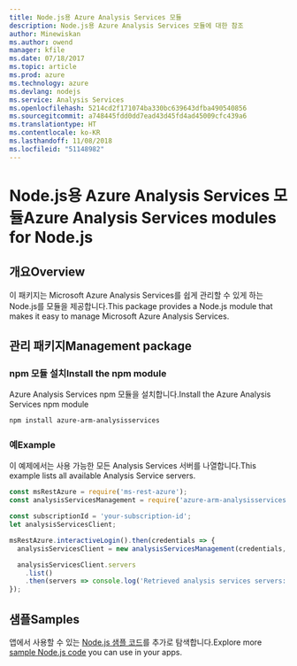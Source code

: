 ```yaml
---
title: Node.js용 Azure Analysis Services 모듈
description: Node.js용 Azure Analysis Services 모듈에 대한 참조
author: Minewiskan
ms.author: owend
manager: kfile
ms.date: 07/18/2017
ms.topic: article
ms.prod: azure
ms.technology: azure
ms.devlang: nodejs
ms.service: Analysis Services
ms.openlocfilehash: 5214cd2f171074ba330bc639643dfba490540856
ms.sourcegitcommit: a748445fdd0dd7ead43d45fd4ad45009cfc439a6
ms.translationtype: HT
ms.contentlocale: ko-KR
ms.lasthandoff: 11/08/2018
ms.locfileid: "51148982"
---
```

# <a name="azure-analysis-services-modules-for-nodejs"></a><span data-ttu-id="43664-103">Node.js용 Azure Analysis Services 모듈</span><span class="sxs-lookup"><span data-stu-id="43664-103">Azure Analysis Services modules for Node.js</span></span>

## <a name="overview"></a><span data-ttu-id="43664-104">개요</span><span class="sxs-lookup"><span data-stu-id="43664-104">Overview</span></span>
<span data-ttu-id="43664-105">이 패키지는 Microsoft Azure Analysis Services를 쉽게 관리할 수 있게 하는 Node.js를 모듈을 제공합니다.</span><span class="sxs-lookup"><span data-stu-id="43664-105">This package provides a Node.js module that makes it easy to manage Microsoft Azure Analysis Services.</span></span>

## <a name="management-package"></a><span data-ttu-id="43664-106">관리 패키지</span><span class="sxs-lookup"><span data-stu-id="43664-106">Management package</span></span>

### <a name="install-the-npm-module"></a><span data-ttu-id="43664-107">npm 모듈 설치</span><span class="sxs-lookup"><span data-stu-id="43664-107">Install the npm module</span></span>

<span data-ttu-id="43664-108">Azure Analysis Services npm 모듈을 설치합니다.</span><span class="sxs-lookup"><span data-stu-id="43664-108">Install the Azure Analysis Services npm module</span></span>

```bash
npm install azure-arm-analysisservices
```

### <a name="example"></a><span data-ttu-id="43664-109">예</span><span class="sxs-lookup"><span data-stu-id="43664-109">Example</span></span>

<span data-ttu-id="43664-110">이 예제에서는 사용 가능한 모든 Analysis Services 서버를 나열합니다.</span><span class="sxs-lookup"><span data-stu-id="43664-110">This example lists all available Analysis Service servers.</span></span>

```javascript
const msRestAzure = require('ms-rest-azure');
const analysisServicesManagement = require('azure-arm-analysisservices');

const subscriptionId = 'your-subscription-id';
let analysisServicesClient;

msRestAzure.interactiveLogin().then(credentials => {
  analysisServicesClient = new analysisServicesManagement(credentials, subscriptionId);

  analysisServicesClient.servers
    .list()
    .then(servers => console.log('Retrieved analysis services servers: ', servers));
});
```

## <a name="samples"></a><span data-ttu-id="43664-111">샘플</span><span class="sxs-lookup"><span data-stu-id="43664-111">Samples</span></span>

<span data-ttu-id="43664-112">앱에서 사용할 수 있는 [Node.js 샘플 코드](https://azure.microsoft.com/resources/samples/?platform=nodejs)를 추가로 탐색합니다.</span><span class="sxs-lookup"><span data-stu-id="43664-112">Explore more [sample Node.js code](https://azure.microsoft.com/resources/samples/?platform=nodejs) you can use in your apps.</span></span>
